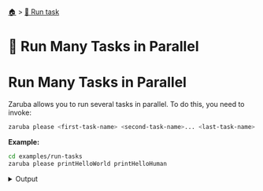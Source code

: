 <!--startTocHeader-->
[🏠](../README.md) > [🏃 Run task](README.md)
# 🍻 Run Many Tasks in Parallel
<!--endTocHeader-->

# Run Many Tasks in Parallel

Zaruba allows you to run several tasks in parallel. To do this, you need to invoke:

```bash
zaruba please <first-task-name> <second-task-name>... <last-task-name>
```

__Example:__

<!--startCode-->
```bash
cd examples/run-tasks
zaruba please printHelloWorld printHelloHuman
```
 
<details>
<summary>Output</summary>
 
```````
Job Starting...
 Elapsed Time: 1.213µs
 Current Time: 14:18:58
  Run  'printHelloWorld' command on /home/gofrendi/zaruba/docs/examples/run-tasks
  Run  'printHelloHuman' command on /home/gofrendi/zaruba/docs/examples/run-tasks
   printHelloHuman       14:18:58.495 hello human
   printHelloWorld       14:18:58.495 hello world
  Successfully running  'printHelloWorld' command
  Successfully running  'printHelloHuman' command
  Job Running...
 Elapsed Time: 101.423164ms
 Current Time: 14:18:58
  
  Job Complete!!! 
  Terminating
  Job Ended...
 Elapsed Time: 211.591218ms
 Current Time: 14:18:58
zaruba please printHelloWorld printHelloHuman
```````
</details>
<!--endCode-->


<!--startTocSubTopic-->
<!--endTocSubTopic-->